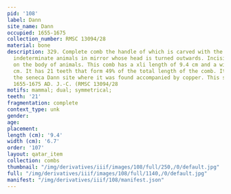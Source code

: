 ```yaml
---
pid: '108'
label: Dann
site_name: Dann
occupied: 1655-1675
collection_number: RMSC 13094/28
material: bone
description: 329. Complete comb the handle of which is carved with the effigy of two
  indeterminate animals in mirror whose head is turned outwards. Incisions are found
  on the body of animals. This comb has a xli length of 9.4 cm and a width of 6.7
  cm. It has 21 teeth that form 49% of the total length of the comb. It comes from
  the seneca Dann site where it was found accompanied by copper. This site is dated
  1655-1675 AD. J.-C. (RMSC 13094/28
motifs: mammal; dual; symmetrical;
teeth: '21'
fragmentation: complete
context_type: unk
gender:
age:
placement:
length (cm): '9.4'
width (cm): '6.7'
order: '107'
layout: qatar_item
collection: combs
thumbnail: "/img/derivatives/iiif/images/108/full/250,/0/default.jpg"
full: "/img/derivatives/iiif/images/108/full/1140,/0/default.jpg"
manifest: "/img/derivatives/iiif/108/manifest.json"
---
```

